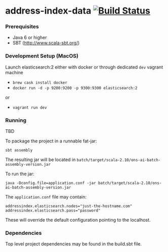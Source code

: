 # address-index-data [![Build Status](https://travis-ci.com/ONSdigital/address-index-data.svg?token=wrHpQMWmwL6kpsdmycnz&branch=develop)](https://travis-ci.com/ONSdigital/address-index-data)

### Prerequisites

* Java 6 or higher
* SBT (http://www.scala-sbt.org/)

### Development Setup (MacOS)

Launch elasticsearch:2 either with docker or through dedicated `dev` vagrant machine

- `brew cask install docker`
- `docker run -d -p 9200:9200 -p 9300:9300 elasticsearch:2`

or

- `vagrant run dev`

### Running

TBD

To package the project in a runnable fat-jar:

```shell
sbt assembly
```

The resulting jar will be located in `batch/target/scala-2.10/ons-ai-batch-assembly-version.jar`

To run the jar:

```shell
java -Dconfig.file=application.conf -jar batch/target/scala-2.10/ons-ai-batch-assembly-version.jar
```

The `application.conf` file may contain:

```
addressindex.elasticsearch.nodes="just-the-hostname.com"
addressindex.elasticsearch.pass="password"
```

These will override the default configuration pointing to the localhost.

### Dependencies

Top level project dependencies may be found in the build.sbt file.
